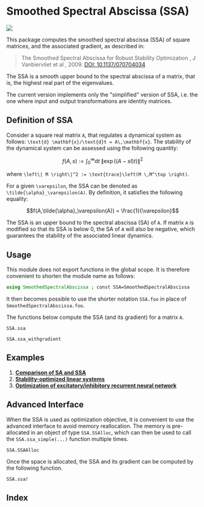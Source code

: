 # Smoothed Spectral Abscissa (SSA)
[![](https://img.shields.io/static/v1?logo=GitHub&label=.&message=SmoothedSpectralAbscissa.jl&color=blue)](https://github.com/dylanfesta/SmoothedSpectralAbscissa.jl)

This package computes the smoothed spectral abscissa (SSA) of square matrices, and the associated gradient, as described in:

> The Smoothed Spectral Abscissa for Robust Stability Optimization , J Vanbiervliet et al , 2009. [DOI: 10.1137/070704034](https://doi.org/10.1137/070704034)

The SSA is a smooth upper bound to the spectral abscissa of a matrix, that is, the highest real part of the eigenvalues.

The current version implements only the "simplified" version of SSA, i.e. the one where input and output transformations are identity matrices.


## Definition of SSA

Consider a square real matrix  ``A``, that regulates a dynamical system as follows:
``\text{d} \mathbf{x}/\text{d}t = A\,\mathbf{x}``. The stability of the dynamical system
can be assessed using the following quantity:
```math
f(A,s) := \int_0^{\infty} \text{d}t \;\left\| \exp\left( \left(A-sI\right)t \right)\right\|^2
```
where ``\left\| M \right\|^2 := \text{trace}\left(M \,M^\top \right)``.

For a given ``\varepsilon``, the SSA can be denoted as ``\tilde{\alpha}_\varepsilon(A)``.
By definition, it satisfies the following  equality:
```math
f(A,\tilde{\alpha}_\varepsilon(A)) = \frac{1}{\varepsilon}
```

The SSA is an upper bound to the spectral abscissa (SA) of ``A``.
If matrix ``A`` is modified so that its SSA is below 0, the SA of ``A`` will also be
negative, which guarantees the stability of the associated linear dynamics.

## Usage

This module does not export functions in the global scope. It is therefore convenient to
shorten the module name as follows:
```julia
using SmoothedSpectralAbscissa ; const SSA=SmoothedSpectralAbscissa
```
It then becomes possible to use the shorter notation `SSA.foo` in place of `SmoothedSpectralAbscissa.foo`.

The functions below compute the SSA (and its gradient) for a matrix ``A``.

```@docs
SSA.ssa
```

```@docs
SSA.ssa_withgradient
```


## Examples

1. [**Comparison of SA and SSA**](./01_show_ssa.md)
2. [**Stability-optimized linear systems**](./02_dynamics.md)
3. [**Optimization of excitatory/inhibitory recurrent neural network**](./03_EI.md)


## Advanced Interface

When the SSA is used as optimization objective, it is convenient to use the advanced
interface to avoid memory reallocation. The memory is pre-allocated in an object of type
`SSA.SSAlloc`, which can then be used to call the `SSA.ssa_simple(...)` function multiple times.

```@docs
SSA.SSAAlloc
```

Once the space is allocated, the SSA and its gradient can be computed by the following
function.
```@docs
SSA.ssa!
```


## Index

```@index
```
